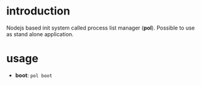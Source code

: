 # introduction

Nodejs based init system called process list manager (**pol**). Possible to use as stand alone application.

# usage

* **boot**: `pol boot`